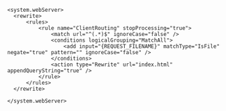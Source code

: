 <!-- .net web.config -->

    <system.webServer>
      <rewrite>
          <rules>
              <rule name="ClientRouting" stopProcessing="true">
                  <match url="^(.*)$" ignoreCase="false" />
                  <conditions logicalGrouping="MatchAll">
                      <add input="{REQUEST_FILENAME}" matchType="IsFile" negate="true" pattern="" ignoreCase="false" />
                  </conditions>
                  <action type="Rewrite" url="index.html" appendQueryString="true" />
              </rule>
          </rules>
      </rewrite>

    </system.webServer>
